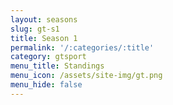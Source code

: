 ```yaml
---
layout: seasons
slug: gt-s1
title: Season 1
permalink: '/:categories/:title'
category: gtsport
menu_title: Standings
menu_icon: /assets/site-img/gt.png
menu_hide: false
---
```


